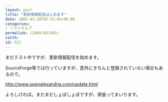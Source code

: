 ```yaml
---
layout: post
title: "更新情報配信はじめます"
date: 2005-03-20T02:53:03+09:00
categories:
- ソフトウェア
permalink: /2005/03/501/
catch: 
id: 512
---
```

まだテスト中ですが、更新情報配信を始めます。

SourceForge等では行っていますが、意外にきちんと登録されていない場合もあるので。

http://www.openalexandria.com/update.html

よろしければ。まだまだしょぼしょぼですが、頑張ってまいります。